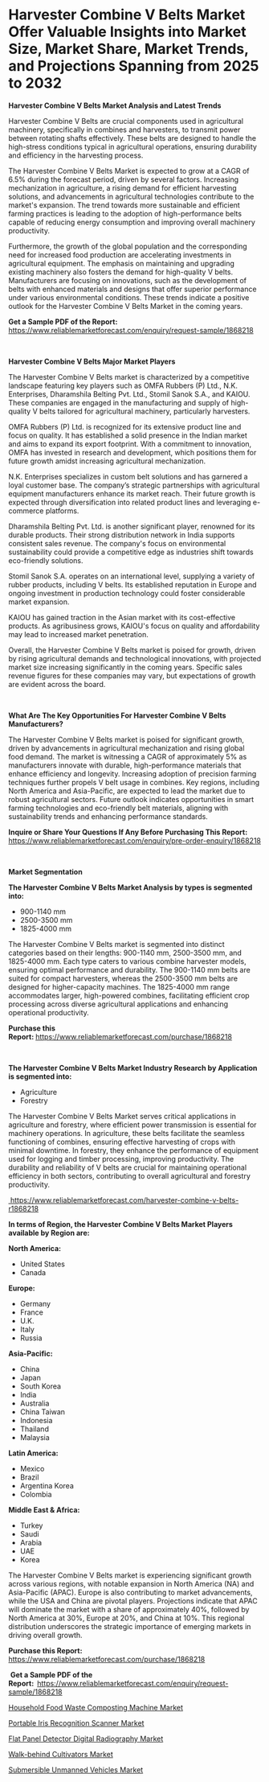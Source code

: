 <p><h1>Harvester Combine V Belts Market Offer Valuable Insights into Market Size, Market Share, Market Trends, and Projections Spanning from 2025 to 2032</h1></p><p><strong>Harvester Combine V Belts Market Analysis and Latest Trends</strong></p>
<p><p>Harvester Combine V Belts are crucial components used in agricultural machinery, specifically in combines and harvesters, to transmit power between rotating shafts effectively. These belts are designed to handle the high-stress conditions typical in agricultural operations, ensuring durability and efficiency in the harvesting process. </p><p>The Harvester Combine V Belts Market is expected to grow at a CAGR of 6.5% during the forecast period, driven by several factors. Increasing mechanization in agriculture, a rising demand for efficient harvesting solutions, and advancements in agricultural technologies contribute to the market's expansion. The trend towards more sustainable and efficient farming practices is leading to the adoption of high-performance belts capable of reducing energy consumption and improving overall machinery productivity. </p><p>Furthermore, the growth of the global population and the corresponding need for increased food production are accelerating investments in agricultural equipment. The emphasis on maintaining and upgrading existing machinery also fosters the demand for high-quality V belts. Manufacturers are focusing on innovations, such as the development of belts with enhanced materials and designs that offer superior performance under various environmental conditions. These trends indicate a positive outlook for the Harvester Combine V Belts Market in the coming years.</p></p>
<p><strong>Get a Sample PDF of the Report:&nbsp;</strong> <a href="https://www.reliablemarketforecast.com/enquiry/request-sample/1868218?utm_campaign=950&utm_medium=2&utm_source=Github&utm_content=ia&utm_term=28022025&utm_id=harvester-combine-v-belts">https://www.reliablemarketforecast.com/enquiry/request-sample/1868218</a></p>
<p>&nbsp;</p>
<p><strong>Harvester Combine V Belts Major Market Players</strong></p>
<p><p>The Harvester Combine V Belts market is characterized by a competitive landscape featuring key players such as OMFA Rubbers (P) Ltd., N.K. Enterprises, Dharamshila Belting Pvt. Ltd., Stomil Sanok S.A., and KAIOU. These companies are engaged in the manufacturing and supply of high-quality V belts tailored for agricultural machinery, particularly harvesters.</p><p>OMFA Rubbers (P) Ltd. is recognized for its extensive product line and focus on quality. It has established a solid presence in the Indian market and aims to expand its export footprint. With a commitment to innovation, OMFA has invested in research and development, which positions them for future growth amidst increasing agricultural mechanization.</p><p>N.K. Enterprises specializes in custom belt solutions and has garnered a loyal customer base. The company’s strategic partnerships with agricultural equipment manufacturers enhance its market reach. Their future growth is expected through diversification into related product lines and leveraging e-commerce platforms.</p><p>Dharamshila Belting Pvt. Ltd. is another significant player, renowned for its durable products. Their strong distribution network in India supports consistent sales revenue. The company's focus on environmental sustainability could provide a competitive edge as industries shift towards eco-friendly solutions.</p><p>Stomil Sanok S.A. operates on an international level, supplying a variety of rubber products, including V belts. Its established reputation in Europe and ongoing investment in production technology could foster considerable market expansion.</p><p>KAIOU has gained traction in the Asian market with its cost-effective products. As agribusiness grows, KAIOU's focus on quality and affordability may lead to increased market penetration.</p><p>Overall, the Harvester Combine V Belts market is poised for growth, driven by rising agricultural demands and technological innovations, with projected market size increasing significantly in the coming years. Specific sales revenue figures for these companies may vary, but expectations of growth are evident across the board.</p></p>
<p>&nbsp;</p>
<p><strong>What Are The Key Opportunities For Harvester Combine V Belts Manufacturers?</strong></p>
<p><p>The Harvester Combine V Belts market is poised for significant growth, driven by advancements in agricultural mechanization and rising global food demand. The market is witnessing a CAGR of approximately 5% as manufacturers innovate with durable, high-performance materials that enhance efficiency and longevity. Increasing adoption of precision farming techniques further propels V belt usage in combines. Key regions, including North America and Asia-Pacific, are expected to lead the market due to robust agricultural sectors. Future outlook indicates opportunities in smart farming technologies and eco-friendly belt materials, aligning with sustainability trends and enhancing performance standards.</p></p>
<p><strong>Inquire or Share Your Questions If Any Before Purchasing This Report:</strong> <a href="https://www.reliablemarketforecast.com/enquiry/pre-order-enquiry/1868218?utm_campaign=950&utm_medium=2&utm_source=Github&utm_content=ia&utm_term=28022025&utm_id=harvester-combine-v-belts">https://www.reliablemarketforecast.com/enquiry/pre-order-enquiry/1868218</a></p>
<p>&nbsp;</p>
<p><strong>Market Segmentation</strong></p>
<p><strong>The Harvester Combine V Belts Market Analysis by types is segmented into:</strong></p>
<p><ul><li>900-1140 mm</li><li>2500-3500 mm</li><li>1825-4000 mm</li></ul></p>
<p><p>The Harvester Combine V Belts market is segmented into distinct categories based on their lengths: 900-1140 mm, 2500-3500 mm, and 1825-4000 mm. Each type caters to various combine harvester models, ensuring optimal performance and durability. The 900-1140 mm belts are suited for compact harvesters, whereas the 2500-3500 mm belts are designed for higher-capacity machines. The 1825-4000 mm range accommodates larger, high-powered combines, facilitating efficient crop processing across diverse agricultural applications and enhancing operational productivity.</p></p>
<p><strong>Purchase this Report:&nbsp;</strong><a href="https://www.reliablemarketforecast.com/purchase/1868218?utm_campaign=950&utm_medium=2&utm_source=Github&utm_content=ia&utm_term=28022025&utm_id=harvester-combine-v-belts">https://www.reliablemarketforecast.com/purchase/1868218</a></p>
<p>&nbsp;</p>
<p><strong>The Harvester Combine V Belts Market Industry Research by Application is segmented into:</strong></p>
<p><ul><li>Agriculture</li><li>Forestry</li></ul></p>
<p><p>The Harvester Combine V Belts Market serves critical applications in agriculture and forestry, where efficient power transmission is essential for machinery operations. In agriculture, these belts facilitate the seamless functioning of combines, ensuring effective harvesting of crops with minimal downtime. In forestry, they enhance the performance of equipment used for logging and timber processing, improving productivity. The durability and reliability of V belts are crucial for maintaining operational efficiency in both sectors, contributing to overall agricultural and forestry productivity.</p></p>
<p><a href="https://www.reliablemarketforecast.com/harvester-combine-v-belts-r1868218?utm_campaign=950&utm_medium=2&utm_source=Github&utm_content=ia&utm_term=28022025&utm_id=harvester-combine-v-belts">&nbsp;https://www.reliablemarketforecast.com/harvester-combine-v-belts-r1868218</a></p>
<p><strong>In terms of Region, the Harvester Combine V Belts Market Players available by Region are:</strong></p>
<p>
    <p> <strong> North America: </strong>
        <ul>
            <li>United States</li>
            <li>Canada</li>
        </ul>
        </p> 
    <p> <strong> Europe: </strong>
        <ul>
            <li>Germany</li>
            <li>France</li>
            <li>U.K.</li>
            <li>Italy</li>
            <li>Russia</li>
        </ul>
        </p> 
    <p> <strong> Asia-Pacific: </strong>
        <ul>
            <li>China</li>
            <li>Japan</li>
            <li>South Korea</li>
            <li>India</li>
            <li>Australia</li>
            <li>China Taiwan</li>
            <li>Indonesia</li>
            <li>Thailand</li>
            <li>Malaysia</li>
        </ul>
        </p> 
    <p> <strong> Latin America: </strong>
        <ul>
            <li>Mexico</li>
            <li>Brazil</li>
            <li>Argentina Korea</li>
            <li>Colombia</li>
        </ul>
        </p> 
    <p> <strong> Middle East & Africa: </strong>
        <ul>
            <li>Turkey</li>
            <li>Saudi</li>
            <li>Arabia</li>
            <li>UAE</li>
            <li>Korea</li>
        </ul>
    </p>
    </p>
<p><p>The Harvester Combine V Belts market is experiencing significant growth across various regions, with notable expansion in North America (NA) and Asia-Pacific (APAC). Europe is also contributing to market advancements, while the USA and China are pivotal players. Projections indicate that APAC will dominate the market with a share of approximately 40%, followed by North America at 30%, Europe at 20%, and China at 10%. This regional distribution underscores the strategic importance of emerging markets in driving overall growth.</p></p>
<p><strong>Purchase this Report: </strong><a href="https://www.reliablemarketforecast.com/purchase/1868218?utm_campaign=950&utm_medium=2&utm_source=Github&utm_content=ia&utm_term=28022025&utm_id=harvester-combine-v-belts">https://www.reliablemarketforecast.com/purchase/1868218</a></p>
<p>&nbsp;<strong>Get a Sample PDF of the Report:&nbsp;&nbsp;</strong><a href="https://www.reliablemarketforecast.com/enquiry/request-sample/1868218?utm_campaign=950&utm_medium=2&utm_source=Github&utm_content=ia&utm_term=28022025&utm_id=harvester-combine-v-belts">https://www.reliablemarketforecast.com/enquiry/request-sample/1868218</a></p>
<p><strong></strong></p>
<p><p><a href="https://github.com/donsonjupa/Market-Research-Report-List-1/blob/main/household-food-waste-composting-machine-market.md?utm_campaign=950&utm_medium=2&utm_source=Github&utm_content=ia&utm_term=28022025&utm_id=harvester-combine-v-belts">Household Food Waste Composting Machine Market</a></p><p><a href="https://github.com/tafuaraasswn/Market-Research-Report-List-1/blob/main/portable-iris-recognition-scanner-market.md?utm_campaign=950&utm_medium=2&utm_source=Github&utm_content=ia&utm_term=28022025&utm_id=harvester-combine-v-belts">Portable Iris Recognition Scanner Market</a></p><p><a href="https://github.com/anesimazikpd/Market-Research-Report-List-1/blob/main/flat-panel-detector-digital-radiography-market.md?utm_campaign=950&utm_medium=2&utm_source=Github&utm_content=ia&utm_term=28022025&utm_id=harvester-combine-v-belts">Flat Panel Detector Digital Radiography Market</a></p><p><a href="https://github.com/zhininzacher/Market-Research-Report-List-1/blob/main/walk-behind-cultivators-market.md?utm_campaign=950&utm_medium=2&utm_source=Github&utm_content=ia&utm_term=28022025&utm_id=harvester-combine-v-belts">Walk-behind Cultivators Market</a></p><p><a href="https://github.com/welidaeisya/Market-Research-Report-List-1/blob/main/submersible-unmanned-vehicles-market.md?utm_campaign=950&utm_medium=2&utm_source=Github&utm_content=ia&utm_term=28022025&utm_id=harvester-combine-v-belts">Submersible Unmanned Vehicles Market</a></p></p>